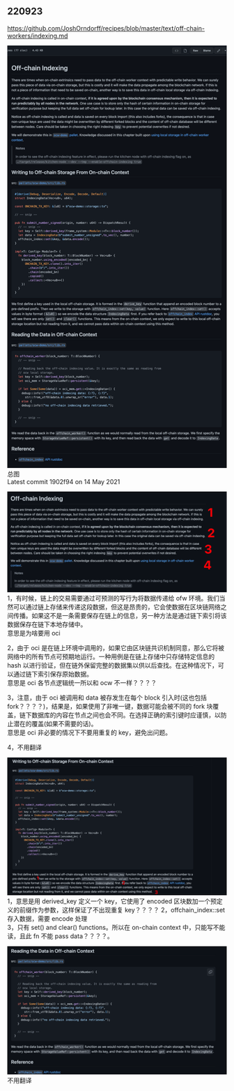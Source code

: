 ## 220923

https://github.com/JoshOrndorff/recipes/blob/master/text/off-chain-workers/indexing.md

![](./img/2022-09-24-00-59-06.png)  
总图  
Latest commit 1902f94 on 14 May 2021

![](./img/2022-09-24-01-19-02.png)  
1，有时候，链上的交易需要通过可预测的写行为将数据传递给 ofw 环境。我们当然可以通过链上存储来传递这段数据，但这是昂贵的，它会使数据在区块链网络之间传播。如果这不是一条需要保存在链上的信息，另一种方法是通过链下索引将该数据保存在链下本地存储中。  
意思是为啥要用 oci

2，由于 oci 是在链上环境中调用的，如果它由区块链共识机制同意，那么它将被网络中的所有节点可预期地运行。一种用例是在链上存储中只存储特定信息的 hash 以进行验证，但在链外保留完整的数据集以供以后查找。在这种情况下，可以通过链下索引保存原始数据。  
意思是 oci 各节点逻辑统一所以和 ocw 不一样？？？？

3，注意，由于 oci 被调用和 data 被存发生在每个 block 引入时(这也包括 fork？？？？)，结果是，如果使用了非唯一键，数据可能会被不同的 fork 块覆盖，链下数据库的内容在节点之间也会不同。在选择正确的索引键时应谨慎，以防止潜在的覆盖(如果不需要的话)。  
意思是 oci 非必要的情况下不要用重复的 key，避免出问题。

4，不用翻译

![](./img/2022-09-24-01-42-56.png)  
1，意思是用 derived_key 定义一个 key，它使用了 encoded 区块数加一个预定义的前缀作为参数，这样保证了不出现重复 key？？？？
2，offchain_index::set 存入数据，需要 encode 处理  
3，只有 set() and clear() functions。所以在 on-chain context 中，只能写不能读，且此 fn 不能 pass data？？？？。

![](./img/2022-09-24-01-43-46.png)  
不用翻译
